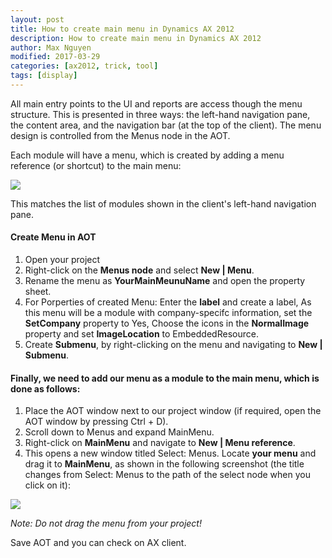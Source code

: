 ```yaml
---
layout: post
title: How to create main menu in Dynamics AX 2012
description: How to create main menu in Dynamics AX 2012
author: Max Nguyen
modified: 2017-03-29
categories: [ax2012, trick, tool]
tags: [display]
---
```


All main entry points to the UI and reports are access though the menu structure. This is presented in three ways: the left-hand navigation pane, the content area, and the navigation bar (at the top of the client). The menu design is controlled from the Menus node in the AOT. 

Each module will have a menu, which is created by adding a menu reference (or shortcut) to the main menu:

![](https://dynamics365.github.io/assets/reference_menu.png)

This matches the list of modules shown in the client's left-hand navigation pane.

#### Create Menu in AOT

1. Open your project 
2. Right-click on the **Menus node** and select **New | Menu**.
3. Rename the menu as **YourMainMeunuName** and open the property sheet.
4. For Porperties of created Menu: Enter the **label** and create a label, As this menu will be a module with company-specifc information, set the **SetCompany** property to Yes, Choose the icons in the **NormalImage** property and set **ImageLocation** to EmbeddedResource.
5. Create **Submenu**, by right-clicking on the menu and navigating to **New | Submenu**.

#### Finally, we need to add our menu as a module to the main menu, which is done as follows:

1. Place the AOT window next to our project window (if required, open the AOT window by pressing Ctrl + D).
2. Scroll down to Menus and expand MainMenu.
3. Right-click on **MainMenu** and navigate to **New | Menu reference**.
4. This opens a new window titled Select: Menus. Locate **your menu** and drag it to **MainMenu**, as shown in the following screenshot (the title changes from Select: Menus to the path of the select node when you click on it):

![](https://dynamics365.github.io/assets/mainmenu2.png)

*Note: Do not drag the menu from your project!*

Save AOT and you can check on AX client.